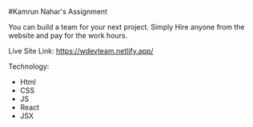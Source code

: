 #Kamrun Nahar's Assignment

You can build a team for your next project. Simply Hire anyone from the website and pay for the work hours.


Live Site Link: https://wdevteam.netlify.app/

Technology:

- Html
- CSS
- JS
- React
- JSX
